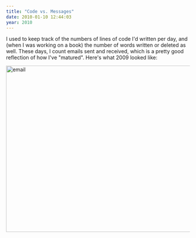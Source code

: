```yaml
---
title: "Code vs. Messages"
date: 2010-01-10 12:44:03
year: 2010
---
```

I used to keep track of the numbers of lines of code I'd written per day, and (when I was working on a book) the number of words written or deleted as well. These days, I count emails sent and received, which is a pretty good reflection of how I've "matured". Here's what 2009 looked like:

<img title="email" src="{{site.github.url}}/files/2010/01/email.png" alt="email" width="680" height="455" />
